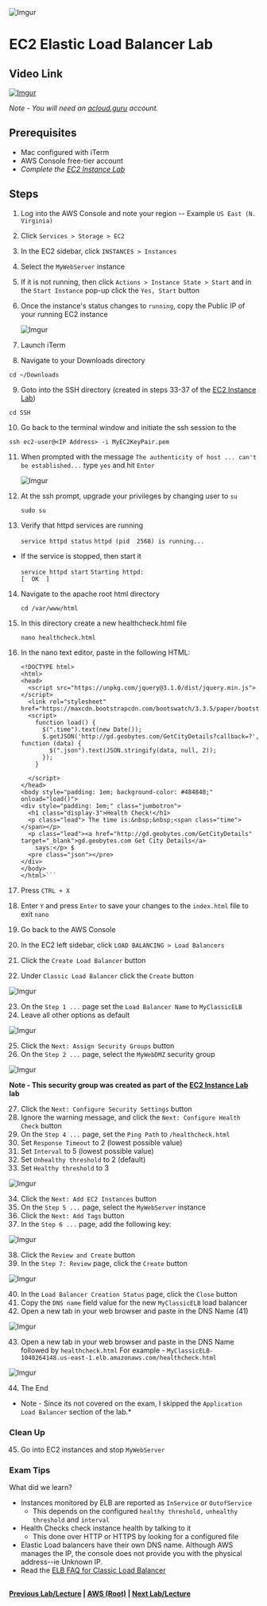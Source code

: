 ![Imgur](https://i.imgur.com/9awJmtb.png)


EC2 Elastic Load Balancer Lab
======



## Video Link

[![Imgur](https://i.imgur.com/Q2esGHV.png)](https://acloud.guru/course/aws-certified-solutions-architect-associate/learn/ec2/load-balancers-health-checks/watch)

*Note - You will need an [acloud.guru](acloud.guru) account.*


## Prerequisites

*   Mac configured with iTerm
*   AWS Console free-tier account
*   *Complete the [EC2 Instance Lab](ec2-instance-lab.md)*


## Steps

1.  Log into the AWS Console and note your region -- Example `US East (N. Virginia)`
2.  Click `Services > Storage > EC2`
3.  In the EC2 sidebar, click `INSTANCES > Instances`
4.  Select the `MyWebServer` instance
5.  If it is not running, then click `Actions > Instance State > Start` and in the `Start Instance` pop-up click
    the `Yes, Start` button   
6.  Once the instance's status changes to `running`, copy the Public IP of your running EC2 instance
    
      ![Imgur](https://i.imgur.com/I59pebl.png)
      
7.  Launch iTerm
8.  Navigate to your Downloads directory

  ```cd ~/Downloads```

9. Goto into the SSH directory (created in steps 33-37 of the [EC2 Instance Lab](ec2-instance-lab.md))

  ```cd SSH```
  
10. Go back to the terminal window and initiate the ssh session to the <IP Address>

  ```ssh ec2-user@<IP Address> -i MyEC2KeyPair.pem```
  
11. When prompted with the message `The authenticity of host ... can't be established...` type
    `yes` and hit `Enter`

    ![Imgur](https://i.imgur.com/nSvTcn3.png)  

12. At the ssh prompt, upgrade your privileges by changing user to `su`

    ```sudo su```

13. Verify that httpd services are running 

    ```service httpd status```
    ```httpd (pid  2568) is running...```

  * If the service is stopped, then start it
  
    ```service httpd start```
    ```Starting httpd:                                            [  OK  ]```
    
14. Navigate to the apache root html directory

    ```cd /var/www/html```
    
15. In this directory create a new healthcheck.html file

    ```nano healthcheck.html```

16. In the nano text editor, paste in the following HTML:

    ```aidl 
    <!DOCTYPE html>
    <html>
    <head>
      <script src="https://unpkg.com/jquery@3.1.0/dist/jquery.min.js"></script>
      <link rel="stylesheet" href="https://maxcdn.bootstrapcdn.com/bootswatch/3.3.5/paper/bootstrap.min.css"/>
      <script>
        function load() {
          $(".time").text(new Date());
          $.getJSON('http://gd.geobytes.com/GetCityDetails?callback=?', function (data) {
            $(".json").text(JSON.stringify(data, null, 2));
          });
        }
    
      </script>
    </head>
    <body style="padding: 1em; background-color: #484848;" onload="load()">
    <div style="padding: 1em;" class="jumbotron">
      <h1 class="display-3">Health Check!</h1>
      <p class="lead"> The time is:&nbsp;&nbsp;<span class="time"></span></p>
      <p class="lead"><a href="http://gd.geobytes.com/GetCityDetails" target="_blank">gd.geobytes.com Get City Details</a>
        says:</p> $
      <pre class="json"></pre>
    </div>
    </body>
    </html>```

17. Press `CTRL + X` 
18. Enter `Y` and press `Enter` to save your changes to the `index.html` file to exit `nano`
19. Go back to the AWS Console
20. In the EC2 left sidebar, click `LOAD BALANCING > Load Balancers`
21. Click the `Create Load Balancer` button
22. Under `Classic Load Balancer` click the `Create` button

  ![Imgur](https://i.imgur.com/DPPaXYV.png)  

23. On the `Step 1 ...` page set the `Load Balancer Name` to `MyClassicELB`
24. Leave all other options as default

  ![Imgur](https://i.imgur.com/g8BDqe6.png)

25. Click the `Next: Assign Security Groups` button
26. On the `Step 2 ...` page, select the `MyWebDMZ` security group

  ![Imgur](https://i.imgur.com/jP5Z0sy.png)
  
  __Note - This security group was created as part of the [EC2 Instance Lab](ec2-instance-lab.md) lab__
  
27. Click the `Next: Configure Security Settings` button
28. Ignore the warning message, and click the `Next: Configure Health Check` button
29. On the `Step 4 ...` page, set the `Ping Path` to `/healthcheck.html`
30. Set `Response Timeout` to 2 (lowest possible value)
31. Set `Interval` to 5 (lowest possible value)
32. Set `Unhealthy threshold` to 2 (default)
33. Set `Healthy threshold` to 3

  ![Imgur](https://i.imgur.com/r2pukkV.png)

34. Click the `Next: Add EC2 Instances` button
35. On the `Step 5 ...` page, select the `MyWebServer` instance
36. Click the `Next: Add Tags` button
37. In the `Step 6 ...` page, add the following key:

  ![Imgur](https://i.imgur.com/lo3Bf2r.png)  

38. Click the `Review and Create` button
39. In the `Step 7: Review` page, click the `Create` button

  ![Imgur](https://i.imgur.com/lxzEoaS.png)

40. In the `Load Balancer Creation Status` page, click the `Close` button
41. Copy the `DNS name` field value for the new `MyClassicELB` load balancer  
42. Open a new tab in your web browser and paste in the DNS Name (41)

  ![Imgur](https://i.imgur.com/BDeFvpj.png)

43. Open a new tab in your web browser and paste in the DNS Name followed by `healthcheck.html`
    For example - `MyClassicELB-1040264148.us-east-1.elb.amazonaws.com/healthcheck.html`

  ![Imgur](https://i.imgur.com/T8fGQ3N.png)
  
44. The End

  * Note - Since its not covered on the exam, I skipped the `Application Load Balancer` section of the lab.*

### Clean Up

45. Go into EC2 instances and stop `MyWebServer`


### Exam Tips

What did we learn?

* Instances monitored by ELB are reported as `InService` or `OutofService`
  * This depends on the configured `healthy threshold,` `unhealthy threshold` and `interval`
* Health Checks check instance health by talking to it
  * This done over HTTP or HTTPS by looking for a configured file
* Elastic Load balancers have their own DNS name. Although AWS manages the IP, the console
  does not provide you with the physical address--ie Unknown IP.
* Read the [ELB FAQ for Classic Load Balancer](https://aws.amazon.com/elasticloadbalancing/faqs/)


##

**[Previous Lab/Lecture](ec2-elastic-load-balancer-theory.md) | [AWS (Root)](../readme.adoc) | [Next Lab/Lecture](ec2-cloudwatch-lab.md)** 
